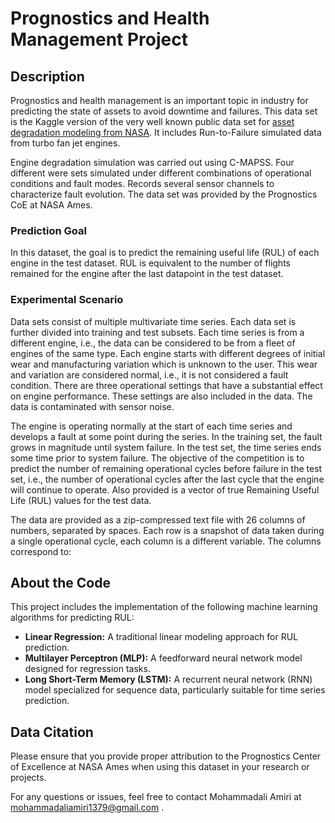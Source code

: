 # Prognostics and Health Management Project

## Description

Prognostics and health management is an important topic in industry for predicting the state of assets to avoid downtime and failures. This data set is the Kaggle version of the very well known public data set for [asset degradation modeling from NASA](https://www.kaggle.com/datasets/behrad3d/nasa-cmaps). It includes Run-to-Failure simulated data from turbo fan jet engines.

Engine degradation simulation was carried out using C-MAPSS. Four different were sets simulated under different combinations of operational conditions and fault modes. Records several sensor channels to characterize fault evolution. The data set was provided by the Prognostics CoE at NASA Ames.

### Prediction Goal

In this dataset, the goal is to predict the remaining useful life (RUL) of each engine in the test dataset. RUL is equivalent to the number of flights remained for the engine after the last datapoint in the test dataset.

### Experimental Scenario

Data sets consist of multiple multivariate time series. Each data set is further divided into training and test subsets. Each time series is from a different engine, i.e., the data can be considered to be from a fleet of engines of the same type. Each engine starts with different degrees of initial wear and manufacturing variation which is unknown to the user. This wear and variation are considered normal, i.e., it is not considered a fault condition. There are three operational settings that have a substantial effect on engine performance. These settings are also included in the data. The data is contaminated with sensor noise.

The engine is operating normally at the start of each time series and develops a fault at some point during the series. In the training set, the fault grows in magnitude until system failure. In the test set, the time series ends some time prior to system failure. The objective of the competition is to predict the number of remaining operational cycles before failure in the test set, i.e., the number of operational cycles after the last cycle that the engine will continue to operate. Also provided is a vector of true Remaining Useful Life (RUL) values for the test data.

The data are provided as a zip-compressed text file with 26 columns of numbers, separated by spaces. Each row is a snapshot of data taken during a single operational cycle, each column is a different variable. The columns correspond to:

## About the Code

This project includes the implementation of the following machine learning algorithms for predicting RUL:

- **Linear Regression:** A traditional linear modeling approach for RUL prediction.
- **Multilayer Perceptron (MLP):** A feedforward neural network model designed for regression tasks.
- **Long Short-Term Memory (LSTM):** A recurrent neural network (RNN) model specialized for sequence data, particularly suitable for time series prediction.


## Data Citation

Please ensure that you provide proper attribution to the Prognostics Center of Excellence at NASA Ames when using this dataset in your research or projects.

For any questions or issues, feel free to contact Mohammadali Amiri at mohammadaliamiri1379@gmail.com  .

